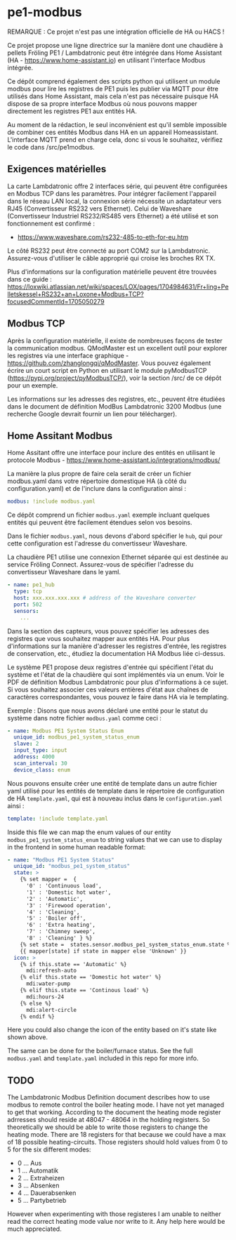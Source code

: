 # pe1-modbus

REMARQUE : Ce projet n'est pas une intégration officielle de HA ou HACS !

Ce projet propose une ligne directrice sur la manière dont une chaudière à pellets Fröling PE1 / Lambdatronic peut être intégrée dans Home Assistant (HA - https://www.home-assistant.io) en utilisant l'interface Modbus intégrée.

Ce dépôt comprend également des scripts python qui utilisent un module modbus pour lire les registres de PE1 puis les publier via MQTT pour être utilisés dans Home Assistant, mais cela n'est pas nécessaire puisque HA dispose de sa propre interface Modbus où nous pouvons mapper directement les registres PE1 aux entités HA.

Au moment de la rédaction, le seul inconvénient est qu'il semble impossible de combiner ces entités Modbus dans HA en un appareil Homeassistant. L'interface MQTT prend en charge cela, donc si vous le souhaitez, vérifiez le code dans /src/pe1modbus.

## Exigences matérielles
La carte Lambdatronic offre 2 interfaces série, qui peuvent être configurées en Modbus TCP dans les paramètres.
Pour intégrer facilement l'appareil dans le réseau LAN local, la connexion série nécessite un adaptateur vers RJ45 (Convertisseur RS232 vers Ethernet). Celui de Waveshare (Convertisseur Industriel RS232/RS485 vers Ethernet) a été utilisé et son fonctionnement est confirmé :
- https://www.waveshare.com/rs232-485-to-eth-for-eu.htm

Le côté RS232 peut être connecté au port COM2 sur la Lambdatronic. Assurez-vous d'utiliser le câble approprié qui croise les broches RX TX.

Plus d'informations sur la configuration matérielle peuvent être trouvées dans ce guide :
https://loxwiki.atlassian.net/wiki/spaces/LOX/pages/1704984631/Fr+ling+Pelletskessel+RS232+an+Loxone+Modbus+TCP?focusedCommentId=1705050279


## Modbus TCP
Après la configuration matérielle, il existe de nombreuses façons de tester la communication modbus. QModMaster est un excellent outil pour explorer les registres via une interface graphique - https://github.com/zhanglongqi/qModMaster. Vous pouvez également écrire un court script en Python en utilisant le module pyModbusTCP (https://pypi.org/project/pyModbusTCP/), voir la section /src/ de ce dépôt pour un exemple.

Les informations sur les adresses des registres, etc., peuvent être étudiées dans le document de définition ModBus Lambdatronic 3200 Modbus (une recherche Google devrait fournir un lien pour télécharger).

## Home Assitant Modbus

Home Assitant offre une interface pour inclure des entités en utilisant le protocole Modbus - https://www.home-assistant.io/integrations/modbus/

La manière la plus propre de faire cela serait de créer un fichier modbus.yaml dans votre répertoire domestique HA (à côté du configuration.yaml) et de l'inclure dans la configuration ainsi :

```yaml
modbus: !include modbus.yaml
```

Ce dépôt comprend un fichier `modbus.yaml` exemple incluant quelques entités qui peuvent être facilement étendues selon vos besoins.

Dans le fichier `modbus.yaml`, nous devons d'abord spécifier le `hub`, qui pour cette configuration est l'adresse du convertisseur Waveshare.

La chaudière PE1 utilise une connexion Ethernet séparée qui est destinée au service Fröling Connect. Assurez-vous de spécifier l'adresse du convertisseur Waveshare dans le yaml.

```yaml
- name: pe1_hub
  type: tcp
  host: xxx.xxx.xxx.xxx # address of the Waveshare converter
  port: 502
  sensors:
    ...
```

Dans la section des capteurs, vous pouvez spécifier les adresses des registres que vous souhaitez mapper aux entités HA. Pour plus d'informations sur la manière d'adresser les registres d'entrée, les registres de conservation, etc., étudiez la documentation HA Modbus liée ci-dessus.

Le système PE1 propose deux registres d'entrée qui spécifient l'état du système et l'état de la chaudière qui sont implémentés via un enum. Voir le PDF de définition Modbus Lambdatronic pour plus d'informations à ce sujet. Si vous souhaitez associer ces valeurs entières d'état aux chaînes de caractères correspondantes, vous pouvez le faire dans HA via le templating.

Exemple : Disons que nous avons déclaré une entité pour le statut du système dans notre fichier `modbus.yaml` comme ceci :

```yaml
- name: Modbus PE1 System Status Enum
  unique_id: modbus_pe1_system_status_enum
  slave: 2
  input_type: input
  address: 4000
  scan_interval: 30
  device_class: enum
```

Nous pouvons ensuite créer une entité de template dans un autre fichier yaml utilisé pour les entités de template dans le répertoire de configuration de HA `template.yaml`, qui est à nouveau inclus dans le `configuration.yaml` ainsi :

```yaml
template: !include template.yaml
```

Inside this file we can map the enum values of our entity `modbus_pe1_system_status_enum` to string values that we can use to display in the frontend in some human readable format:

```yaml
- name: "Modbus PE1 System Status"
  unique_id: "modbus_pe1_system_status"
  state: >
    {% set mapper =  {      
      '0' : 'Continuous load',
      '1' : 'Domestic hot water',
      '2' : 'Automatic',
      '3' : 'Firewood operation',
      '4' : 'Cleaning',
      '5' : 'Boiler off',
      '6' : 'Extra heating',
      '7' : 'Chimney sweep',
      '8' : 'Cleaning' } %}
    {% set state =  states.sensor.modbus_pe1_system_status_enum.state %}
    {{ mapper[state] if state in mapper else 'Unknown' }}
  icon: >
    {% if this.state == 'Automatic' %}
      mdi:refresh-auto
    {% elif this.state == 'Domestic hot water' %}
      mdi:water-pump
    {% elif this.state == 'Continous load' %}
      mdi:hours-24
    {% else %}
      mdi:alert-circle
    {% endif %}
```
Here you could also change the icon of the entity based on it's state like shown above.

The same can be done for the boiler/furnace status. See the full `modbus.yaml` and `template.yaml` included in this repo for more info.


## TODO

The Lambdatronic Modbus Definition document describes how to use modbus to remote control the boiler heating mode. I have not yet managed to get that working. According to the document the heating mode register adrresses should reside at 48047 - 48064 in the holding registers. 
So theoretically we should be able to write those registers to change the heating mode.
There are 18 registers for that because we could have a max of 18 possible heating-circuits. Those registers should hold values from 0 to 5 for the six different modes: 

* 0 ... Aus
* 1 ... Automatik
* 2 ... Extraheizen
* 3 ... Absenken
* 4 ... Dauerabsenken
* 5 ... Partybetrieb

However when experimenting with those registeres I am unable to neither read the correct heating mode value nor write to it. Any help here would be much appreciated.
